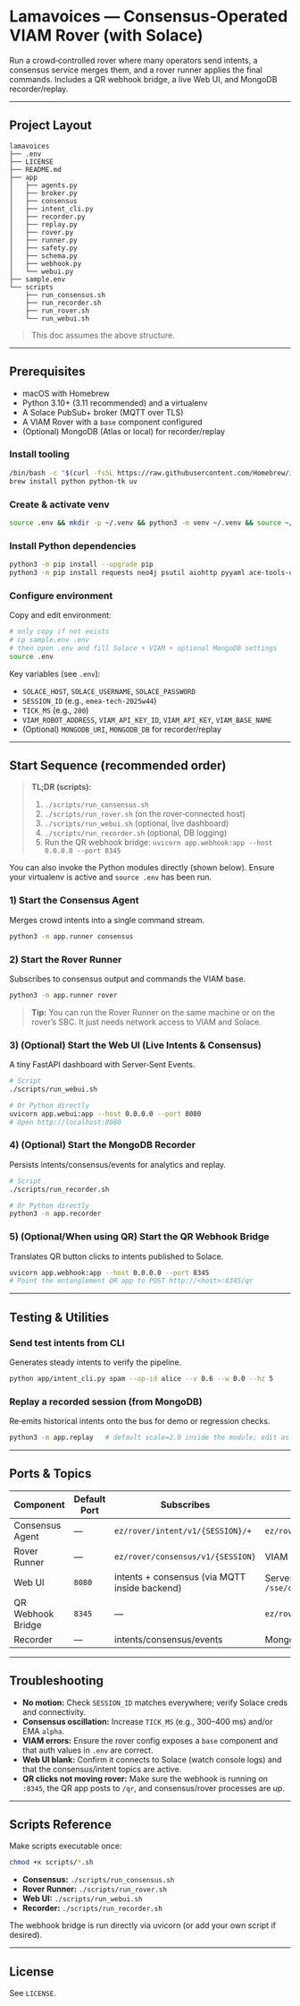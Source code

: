 # Lamavoices — Consensus‑Operated VIAM Rover (with Solace)

Run a crowd‑controlled rover where many operators send intents, a consensus service merges them, and a rover runner applies the final commands. Includes a QR webhook bridge, a live Web UI, and MongoDB recorder/replay.

---

## Project Layout
```
lamavoices
├── .env
├── LICENSE
├── README.md
├── app
│   ├── agents.py
│   ├── broker.py
│   ├── consensus
│   ├── intent_cli.py
│   ├── recorder.py
│   ├── replay.py
│   ├── rover.py
│   ├── runner.py
│   ├── safety.py
│   ├── schema.py
│   ├── webhook.py
│   └── webui.py
├── sample.env
└── scripts
    ├── run_consensus.sh
    ├── run_recorder.sh
    ├── run_rover.sh
    └── run_webui.sh
```
> This doc assumes the above structure.

---

## Prerequisites

- macOS with Homebrew
- Python 3.10+ (3.11 recommended) and a virtualenv
- A Solace PubSub+ broker (MQTT over TLS)
- A VIAM Rover with a `base` component configured
- (Optional) MongoDB (Atlas or local) for recorder/replay

### Install tooling

```bash
/bin/bash -c "$(curl -fsSL https://raw.githubusercontent.com/Homebrew/install/HEAD/install.sh)"
brew install python python-tk uv
```

### Create & activate venv

```sh
source .env && mkdir -p ~/.venv && python3 -m venv ~/.venv && source ~/.venv/bin/activate
```

### Install Python dependencies


```bash
python3 -m pip install --upgrade pip
python3 -m pip install requests neo4j psutil aiohttp pyyaml ace-tools-open shapely solace-pubsubplus pymongo lxml dash plotly solace-agent-mesh pythonplantuml paho-mqtt pydantic uvloop viam-sdk fastapi 'uvicorn[standard]' python-dotenv rich typer motor itsdangerous paho-mqtt
```

### Configure environment

Copy and edit environment:

```bash
# only copy if not exists
# cp sample.env .env
# then open .env and fill Solace + VIAM + optional MongoDB settings
source .env
```

Key variables (see `.env`):
- `SOLACE_HOST`, `SOLACE_USERNAME`, `SOLACE_PASSWORD`
- `SESSION_ID` (e.g., `emea-tech-2025w44`)
- `TICK_MS` (e.g., `200`)
- `VIAM_ROBOT_ADDRESS`, `VIAM_API_KEY_ID`, `VIAM_API_KEY`, `VIAM_BASE_NAME`
- (Optional) `MONGODB_URI`, `MONGODB_DB` for recorder/replay

---

## Start Sequence (recommended order)

> **TL;DR (scripts):**
> 1) `./scripts/run_consensus.sh`
> 2) `./scripts/run_rover.sh` (on the rover‑connected host)
> 3) `./scripts/run_webui.sh` (optional, live dashboard)
> 4) `./scripts/run_recorder.sh` (optional, DB logging)
> 5) Run the QR webhook bridge: `uvicorn app.webhook:app --host 0.0.0.0 --port 8345`

You can also invoke the Python modules directly (shown below). Ensure your virtualenv is active and `source .env` has been run.

### 1) Start the Consensus Agent
Merges crowd intents into a single command stream.

```bash
python3 -m app.runner consensus
```

### 2) Start the Rover Runner
Subscribes to consensus output and commands the VIAM base.

```bash
python3 -m app.runner rover
```

> **Tip:** You can run the Rover Runner on the same machine or on the rover’s SBC. It just needs network access to VIAM and Solace.

### 3) (Optional) Start the Web UI (Live Intents & Consensus)
A tiny FastAPI dashboard with Server‑Sent Events.

```bash
# Script
./scripts/run_webui.sh

# Or Python directly
uvicorn app.webui:app --host 0.0.0.0 --port 8080
# Open http://localhost:8080
```

### 4) (Optional) Start the MongoDB Recorder
Persists intents/consensus/events for analytics and replay.

```bash
# Script
./scripts/run_recorder.sh

# Or Python directly
python3 -m app.recorder
```

### 5) (Optional/When using QR) Start the QR Webhook Bridge
Translates QR button clicks to intents published to Solace.

```bash
uvicorn app.webhook:app --host 0.0.0.0 --port 8345
# Point the entanglement QR app to POST http://<host>:8345/qr
```

---

## Testing & Utilities

### Send test intents from CLI
Generates steady intents to verify the pipeline.

```bash
python app/intent_cli.py spam --op-id alice --v 0.6 --w 0.0 --hz 5
```

### Replay a recorded session (from MongoDB)
Re‑emits historical intents onto the bus for demo or regression checks.

```bash
python3 -m app.replay   # default scale=2.0 inside the module; edit as needed
```

---

## Ports & Topics

| Component           | Default Port | Subscribes                                     | Publishes                                   |
|--------------------|--------------|-----------------------------------------------|---------------------------------------------|
| Consensus Agent    | —            | `ez/rover/intent/v1/{SESSION}/+`              | `ez/rover/consensus/v1/{SESSION}`           |
| Rover Runner       | —            | `ez/rover/consensus/v1/{SESSION}`             | VIAM `base.set_velocity()`                   |
| Web UI             | `8080`       | intents + consensus (via MQTT inside backend) | Serves SSE endpoints `/sse/intent`, `/sse/consensus` |
| QR Webhook Bridge  | `8345`       | —                                             | `ez/rover/intent/v1/{SESSION}/{opId}`       |
| Recorder           | —            | intents/consensus/events                      | MongoDB collections                          |

---

## Troubleshooting

- **No motion:** Check `SESSION_ID` matches everywhere; verify Solace creds and connectivity.
- **Consensus oscillation:** Increase `TICK_MS` (e.g., 300–400 ms) and/or EMA `alpha`.
- **VIAM errors:** Ensure the rover config exposes a `base` component and that auth values in `.env` are correct.
- **Web UI blank:** Confirm it connects to Solace (watch console logs) and that the consensus/intent topics are active.
- **QR clicks not moving rover:** Make sure the webhook is running on `:8345`, the QR app posts to `/qr`, and consensus/rover processes are up.

---

## Scripts Reference

Make scripts executable once:
```bash
chmod +x scripts/*.sh
```

- **Consensus:** `./scripts/run_consensus.sh`
- **Rover Runner:** `./scripts/run_rover.sh`
- **Web UI:** `./scripts/run_webui.sh`
- **Recorder:** `./scripts/run_recorder.sh`

The webhook bridge is run directly via uvicorn (or add your own script if desired).

---

## License
See `LICENSE`.
